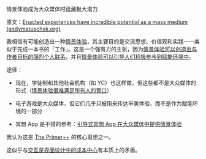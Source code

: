 情景体验成为大众媒体时蕴藏极大潜力

原文：[Enacted experiences have incredible potential as a mass medium (andymatuschak.org)](https://notes.andymatuschak.org/z6oXuXLZ7Wq1eBqskyfph2wz9gjohQUKSBFzx)

我相信有可能创造出一种[情景体验](https://notes.andymatuschak.org/z3KASfpz5AmNmqM2m517Jbs1EvXrLN7NkeYWH)，其主要目的是交流思想、价值观和实践——类似于完成一本书的「工作」。这是一个强有力的主张，因为[情景体验可以创造出与作者目标的强烈个人联系](https://notes.andymatuschak.org/z6rE2jCvARneUxogtFCTMafzJvYEKWFgb51c2)，并且[情景体验可以引导人们积极参与到赋能环境中](https://notes.andymatuschak.org/z2FDTR2NfpW1AtA4SAETevmKC2uDGEHfKrbhG)。

途径：

- 现在，学徒制和其他社会机构（如 YC）也这样做，但这些都不是大众媒体的形式（[情景体验很难满足所有人的胃口](https://notes.andymatuschak.org/z2K87JksHrc9UDQR2PoTxXeRNdJA1Wo9N8Au2)）

- 电子游戏是大众媒体，但它们几乎只被用来传达审美体验，而不是作为赋能环境的一部分

- 冥想 App 是不错的参考：[引导式冥想 App 在大众媒体中提供情景体验](https://notes.andymatuschak.org/zEaAK3UY2JrTVBA2mVGJqn5knxfiQbVz7Cq)

我认为这是 [The Primer++](https://notes.andymatuschak.org/z2LSeViHDq9uQaPzrQvUgqsotZTKRgBZMm24x) 的核心思想之一。

这似乎与[交互是界面设计中的成本中心](https://notes.andymatuschak.org/z87TFgTr98bz3MNFT26NhegyRCMgdkfNTBAzp)有本质上的矛盾。